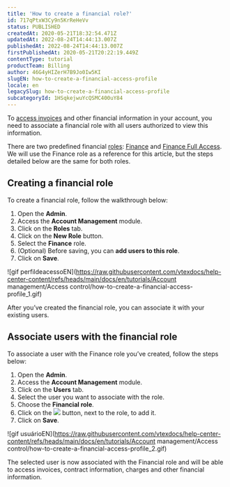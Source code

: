 ```yaml
---
title: 'How to create a financial role?'
id: 717qPtxW3Cy9n5KrReHeVv
status: PUBLISHED
createdAt: 2020-05-21T18:32:54.471Z
updatedAt: 2022-08-24T14:44:13.007Z
publishedAt: 2022-08-24T14:44:13.007Z
firstPublishedAt: 2020-05-21T20:22:19.449Z
contentType: tutorial
productTeam: Billing
author: 46G4yHIZerH7B9Jo0Iw5KI
slugEN: how-to-create-a-financial-access-profile
locale: en
legacySlug: how-to-create-a-financial-access-profile
subcategoryId: 1HSqkejwuYcQSMC400uY84
---
```


To [access invoices](https://help.vtex.com/tutorial/como-acessar-o-valor-da-receita-aprovada--tutorials_4322#relatorio-financeiro) and other financial information in your account, you need to associate a financial role with all users authorized to view this information.

There are two predefined financial [roles](https://help.vtex.com/tutorial/perfis-de-acesso--7HKK5Uau2H6wxE1rH5oRbc): [Finance](https://help.vtex.com/tutorial/perfis-de-acesso--7HKK5Uau2H6wxE1rH5oRbc#finance) and [Finance Full Access](https://help.vtex.com/tutorial/perfis-de-acesso--7HKK5Uau2H6wxE1rH5oRbc#finance-full-access). We will use the Finance role as a reference for this article, but the steps detailed below are the same for both roles.

## Creating a financial role

To create a financial role, follow the walkthrough below:

1. Open the **Admin**.
2. Access the **Account Management** module.
3. Click on the **Roles** tab.
4. Click on the **New Role** button.
5. Select the **Finance** role.
6. (Optional) Before saving, you can **add users to this role**.
7. Click on **Save**.

![gif perfildeacessoEN](https://raw.githubusercontent.com/vtexdocs/help-center-content/refs/heads/main/docs/en/tutorials/Account management/Access control/how-to-create-a-financial-access-profile_1.gif)

After you’ve created the financial role, you can associate it with your existing users.

## Associate users with the financial role

To associate a user with the Finance role you’ve created, follow the steps below:

1. Open the **Admin**.
2. Access the **Account Management** module.
3. Click on the **Users** tab.
4. Select the user you want to associate with the role.
5. Choose the **Financial role**.
6. Click on the <img class="shadow-4" src="https://raw.githubusercontent.com/vtexdocs/help-center-content/refs/heads/main/C:/Users/Plugify/Desktop/Workspace/help-center-content/docs/en/tutorials/Account management/Access control/how-to-create-a-financial-access-profile_3.png" /> button, next to the role, to add it.
7. Click on **Save**.

![gif usuárioEN](https://raw.githubusercontent.com/vtexdocs/help-center-content/refs/heads/main/docs/en/tutorials/Account management/Access control/how-to-create-a-financial-access-profile_2.gif)

The selected user is now associated with the Financial role and will be able to access invoices, contract information, charges and other financial information.


